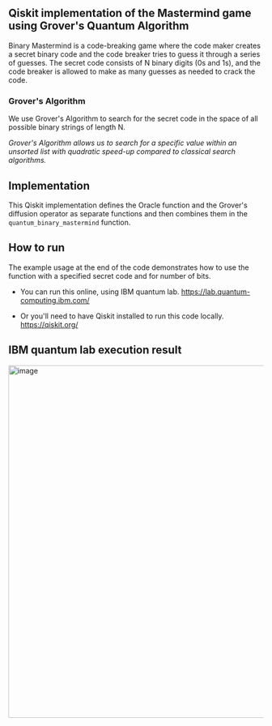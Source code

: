 ## Qiskit implementation of the Mastermind game using Grover's Quantum Algorithm

Binary Mastermind is a code-breaking game where the code maker creates a secret binary code and the code breaker tries to guess it through a series of guesses. The secret code consists of N binary digits (0s and 1s), and the code breaker is allowed to make as many guesses as needed to crack the code.

### Grover's Algorithm

We use Grover's Algorithm to search for the secret code in the space of all possible binary strings of length N.

*Grover's Algorithm allows us to search for a specific value within an unsorted list with quadratic speed-up compared to classical search algorithms.*

## Implementation

This Qiskit implementation defines the Oracle function and the Grover's diffusion operator as separate functions and then combines them in the `quantum_binary_mastermind` function. 

## How to run

The example usage at the end of the code demonstrates how to use the function with a specified secret code and for number of bits. 

- You can run this online, using IBM quantum lab. https://lab.quantum-computing.ibm.com/

- Or you'll need to have Qiskit installed to run this code locally. https://qiskit.org/


## IBM quantum lab execution result 

<img width="696" alt="image" src="https://github.com/surengalstyan/quantum-mastermind/assets/17316828/982ce2fe-0f9a-4d4c-a1fe-b7c8f221eaef">





